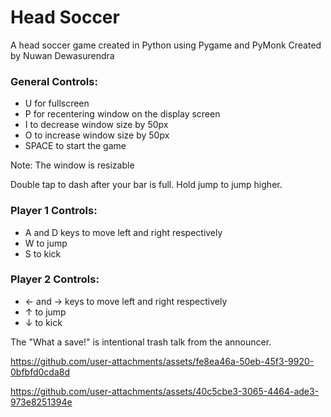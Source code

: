 # Head Soccer
A head soccer game created in Python using Pygame and PyMonk
Created by Nuwan Dewasurendra

### General Controls:
* U for fullscreen
* P for recentering window on the display screen
* I to decrease window size by 50px
* O to increase window size by 50px
* SPACE to start the game

Note: The window is resizable

Double tap to dash after your bar is full. Hold jump to jump higher.

### Player 1 Controls:
* A and D keys to move left and right respectively
* W to jump
* S to kick

### Player 2 Controls:
* ← and → keys to move left and right respectively
* ↑ to jump
* ↓ to kick


The "What a save!" is intentional trash talk from the announcer.




https://github.com/user-attachments/assets/fe8ea46a-50eb-45f3-9920-0bfbfd0cda8d



https://github.com/user-attachments/assets/40c5cbe3-3065-4464-ade3-973e8251394e

